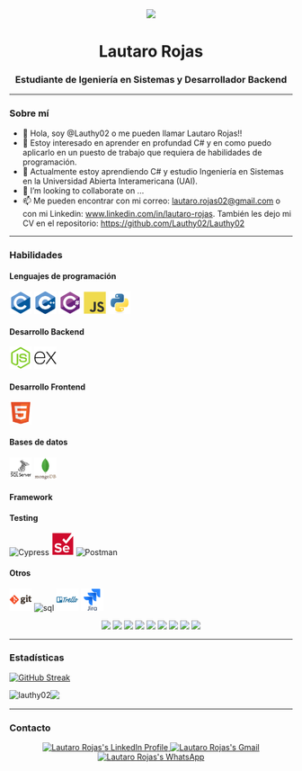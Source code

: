 <!-- ----- Presentación ----- -->
<div id="header" align="center">
  <img src="https://media.giphy.com/media/v1.Y2lkPTc5MGI3NjExcnN1djBoOGk0MmF4bjJ4aGduOHN6aTVvb3UyZGUxaG4wcXVyMWh0ciZlcD12MV9pbnRlcm5hbF9naWZfYnlfaWQmY3Q9Zw/CcwLAV11cALh3OuEJ5/giphy.gif" width="300" />
  <h1 align="center">Lautaro Rojas</h1>
  <h3 align="center">Estudiante de Igeniería en Sistemas y Desarrollador Backend</h3>
</div>

<!-- ----- Sobre mí ----- -->
---
### Sobre mí
- 👋 Hola, soy @Lauthy02 o me pueden llamar Lautaro Rojas!!
- 👀 Estoy interesado en aprender en profundad C# y en como puedo aplicarlo en un puesto de trabajo que requiera de habilidades de programación.
- 🌱 Actualmente estoy aprendiendo C# y estudio Ingeniería en Sistemas en la Universidad Abierta Interamericana (UAI).
- 💞️ I’m looking to collaborate on ...
- 📫 Me pueden encontrar con mi correo: lautaro.rojas02@gmail.com o con mi Linkedin: www.linkedin.com/in/lautaro-rojas. También les dejo mi CV en el repositorio: https://github.com/Lauthy02/Lauthy02
---
<!-- ----- Tecnologías ----- -->
<div align="left">
  <h3>Habilidades</h3>
  <h4>Lenguajes de programación</h4>
    <div>
      <img src="https://github.com/devicons/devicon/blob/master/icons/c/c-original.svg" title="C" alt="c" width="40" haight="40"/>
      <img src="https://github.com/devicons/devicon/blob/master/icons/cplusplus/cplusplus-original.svg" title="C++" alt="c++" width="40" haight="40"/>
      <img src="https://github.com/devicons/devicon/blob/master/icons/csharp/csharp-original.svg" title="C#" alt="c#" width="40" haight="40"/>
      <img src="https://github.com/devicons/devicon/blob/master/icons/javascript/javascript-original.svg" title="JavaScript" alt="JS" width="40" haight="40"/>
      <img src="https://github.com/devicons/devicon/blob/master/icons/python/python-original.svg" title="Python" alt="PY" width="40" haight="40"/>
    </div>
  <h4>Desarrollo Backend</h4>
    <div>
      <img src="https://github.com/devicons/devicon/blob/master/icons/nodejs/nodejs-original.svg" title="NodeJs" alt="Node" width="40" haight="40"/>
      <img src="https://github.com/devicons/devicon/blob/master/icons/express/express-original.svg" title="ExpressJs" alt="ExJs" width="40" haight="40"/>
    </div>      
  <h4>Desarrollo Frontend</h4>
    <div>
      <img src="https://github.com/devicons/devicon/blob/master/icons/html5/html5-original.svg" title="HTML5" alt="HTML5" width="40" haight="40"/>
    </div>
  <h4>Bases de datos</h4>
    <div>
      <img src="https://github.com/devicons/devicon/blob/master/icons/microsoftsqlserver/microsoftsqlserver-plain-wordmark.svg" title="Microsoft SQL Server" alt="MSQLServer" width="40" haight="40"/>
      <img src="https://github.com/devicons/devicon/blob/master/icons/mongodb/mongodb-original-wordmark.svg" title="MongoDB" alt="Mon" width="40" haight="40"/>
    </div>
  <h4>Framework</h4>
    <div>
      <!-- <img src="" title="DOT.NET" alt="DotNet" width="40" haight="40"/> -->
    </div>
  <h4>Testing</h4>
    <div>
      <img src="" title="Cypress" alt="Cypress" width="40" haight="40"/>
      <img src="https://github.com/devicons/devicon/blob/master/icons/selenium/selenium-original.svg" title="Selenium" alt="Selenium" width="40" haight="40"/>
      <img src="" title="Postman" alt="Postman" width="40" haight="40"/>
    </div>
  <h4>Otros</h4>
    <div>
      <img src="https://github.com/devicons/devicon/blob/master/icons/git/git-original-wordmark.svg" title="Git" alt="git" width="40" haight="40"/>
      <img src="" title="SQL" alt="sql" width="40" haight="40"/>
      <img src="https://github.com/devicons/devicon/blob/master/icons/trello/trello-plain-wordmark.svg" title="Trello" alt="Trello" width="40" haight="40"/>
      <img src="https://github.com/devicons/devicon/blob/master/icons/jira/jira-original-wordmark.svg" title="Jira" alt="jira" width="40" haight="40"/>
    </div>
</div>

<p align="center">
  <img src="http://img.shields.io/badge/-Visual_Studio-007ACC?style=flat&logo=VisualStudio&logoColor=white">
  <img src="http://img.shields.io/badge/-C_Sharp-007ACC?style=flat&logo=csharp&logoColor=white">
  <img src="http://img.shields.io/badge/-C-4285F4?style=flat&logo=c&logoColor=white">
  <img src="http://img.shields.io/badge/-C_++-4AD1F5?style=flat&logo=cplusplus&logoColor=white">
  <img src="http://img.shields.io/badge/-Python-4285F4?style=flat">
  <img src="http://img.shields.io/badge/-COBOL-4285F4?style=flat">
  <img src="http://img.shields.io/badge/-Github-000000? style=flat& logo=github&logo Color=FFFFFF">
  <img src="http://img.shields.io/badge/-Google%20Cloud%20Platform-4285F4?style=flat&logo=google%20cloud&logoColor=white">
  <img src="http://img.shields.io/badge/-Office-red?style=flat&logo=microsoftoffice&logoColor=white"> 
</p>

<!-- ----- Estadísticas ----- -->
---
<div align="left">
  <h3>Estadísticas</h3>
  <div>
    
[![GitHub Streak](http://github-readme-streak-stats.herokuapp.com?user=Lauthy02&theme=neon-dark&locale=es&date_format=j%2Fn%5B%2FY%5D)](https://git.io/streak-stats)

  <img height="180em" src="https://github-readme-stats.vercel.app/api?username=Lauthy02&show_icons=true&theme=algolia" />
  <img align="left" src="https://github-readme-stats.vercel.app/api/top-langs?username=lauthy02&show_icons=true&locale=en&layout=compact" alt="lauthy02" />
  </div>
</div>

<!-- ----- Contacto ----- -->
---
<div align="left">
  <h3>Contacto</h3>
  <div>
    <p align="center">
  <a href="https://linkedin.com/in/lautaro-rojas">
    <img src="https://www.vectorlogo.zone/logos/linkedin/linkedin-icon.svg" alt="Lautaro Rojas's LinkedIn Profile" height="30" width="30">
  </a>
  <a href="">
    <img src="https://www.vectorlogo.zone/logos/gmail/gmail-icon.svg" alt="Lautaro Rojas's Gmail" height="30" width="30">
  </a>
  <a href="https://api.whatsapp.com/send/?phone=5491162487183&text&app_absent=0">
    <img src="https://www.vectorlogo.zone/logos/whatsapp/whatsapp-icon.svg" alt="Lautaro Rojas's WhatsApp" height="30" width="30">
  </a>
  
</p>
  </div>
</div>


<!--  COMENTARIOS 
⭐️ [@Lauthy02](https://github.com/Lauthy02)
![Profile views](https://gpvc.arturio.dev/Lauthy02)  <img src="https://img.shields.io/github/followers/Lauthy02?label=Follow" style=" float:left, margin-right:10px" />
-->

